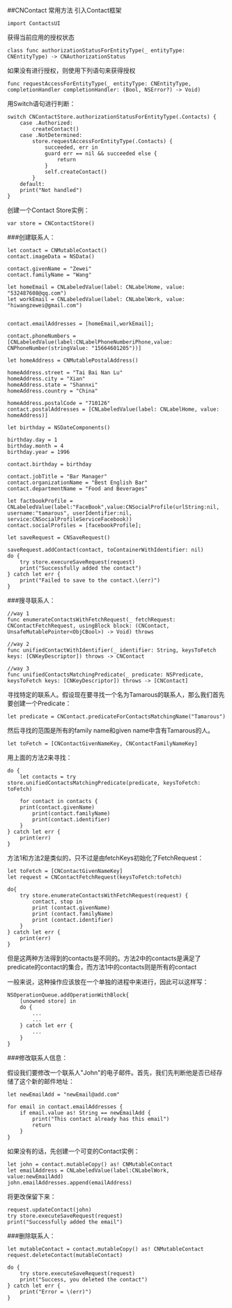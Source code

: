 ##CNContact 常用方法
引入Contact框架

	import ContactsUI
	
获得当前应用的授权状态
	
	class func authorizationStatusForEntityType(_ entityType: CNEntityType) -> CNAuthorizationStatus
	
如果没有进行授权，则使用下列语句来获得授权
	
	func requestAccessForEntityType(_ entityType: CNEntityType, completionHandler completionHandler: (Bool, NSError?) -> Void)


用Switch语句进行判断：

	switch CNContactStore.authorizationStatusForEntityType(.Contacts) {
    	case .Authorized:
        	createContact()
    	case .NotDetermined:
        	store.requestAccessForEntityType(.Contacts) {
            	succeeded, err in 
            	guard err == nil && succeeded else {
                	return
            	}
            	self.createContact()
        	}
    	default:
        print("Not handled")
	}
	
创建一个Contact Store实例：
	
	var store = CNContactStore()
	
	
###创建联系人：
	
	let contact = CNMutableContact()
	contact.imageData = NSData()

	contact.givenName = "Zewei"
	contact.familyName = "Wang"

	let homeEmail = CNLabeledValue(label: CNLabelHome, value: 	"532487608@qq.com")
	let workEmail = CNLabeledValue(label: CNLabelWork, value: 	"hiwangzewei@gmail.com")


	contact.emailAddresses = [homeEmail,workEmail];

	contact.phoneNumbers = 		[CNLabeledValue(label:CNLabelPhoneNumberiPhone,value: CNPhoneNumber(stringValue: "15664601205"))]

	let homeAddress = CNMutablePostalAddress()

	homeAddress.street = "Tai Bai Nan Lu"
	homeAddress.city = "Xian"
	homeAddress.state = "Shannxi"
	homeAddress.country = "China"

	homeAddress.postalCode = "710126"
	contact.postalAddresses = [CNLabeledValue(label: CNLabelHome, value: homeAddress)]

	let birthday = NSDateComponents()

	birthday.day = 1
	birthday.month = 4
	birthday.year = 1996

	contact.birthday = birthday
	
	contact.jobTitle = "Bar Manager"
	contact.organizationName = "Best English Bar"
	contact.departmentName = "Food and Beverages"
	
	let factbookProfile = CNLabeledValue(label:"FaceBook",value:CNSocialProfile(urlString:nil, username:"tamarous", userIdentifier:nil, service:CNSocialProfileServiceFacebook))
	contact.socialProfiles = [facebookProfile];

	let saveRequest = CNSaveRequest()

	saveRequest.addContact(contact, toContainerWithIdentifier: nil)
	do {
		try store.execureSaveRequest(request)
		print("Successfully added the contact")
	} catch let err {
		print("Failed to save to the contact.\(err)")
	}
	
###搜寻联系人：
	
	//way 1
	func enumerateContactsWithFetchRequest(_ fetchRequest: CNContactFetchRequest, usingBlock block: (CNContact, UnsafeMutablePointer<ObjCBool>) -> Void) throws
	
	//way 2
	func unifiedContactWithIdentifier(_ identifier: String, keysToFetch keys: [CNKeyDescriptor]) throws -> CNContact
	
	//way 3
	func unifiedContactsMatchingPredicate(_ predicate: NSPredicate, keysToFetch keys: [CNKeyDescriptor]) throws -> [CNContact]
	
寻找特定的联系人。假设现在要寻找一个名为Tamarous的联系人，那么我们首先要创建一个Predicate：
	
	let predicate = CNContact.predicateForContactsMatchingName("Tamarous")
	
然后寻找的范围是所有的family name和given name中含有Tamarous的人。

	let toFetch = [CNContactGivenNameKey, CNContactFamilyNameKey]
	
用上面的方法2来寻找：
	
	do {
    	let contacts = try store.unifiedContactsMatchingPredicate(predicate, keysToFetch: toFetch)

    	for contact in contacts {
       	print(contact.givenName)
        	print(contact.familyName)
        	print(contact.identifier)
    	}
	} catch let err {
    	print(err)
	}
	
方法1和方法2是类似的，只不过是由fetchKeys初始化了FetchRequest：

	let toFetch = [CNContactGivenNameKey]
	let request = CNContactFetchRequest(keysToFetch:toFetch)
	
	do{
    	try store.enumerateContactsWithFetchRequest(request) {
        	contact, stop in 
        	print (contact.givenName)
        	print (contact.familyName)
        	print (contact.identifier)
    	}
	} catch let err {
    	print(err)
	}
	
但是这两种方法得到的contacts是不同的。方法2中的contacts是满足了predicate的contact的集合，而方法1中的contacts则是所有的contact

一般来说，这种操作应该放在一个单独的进程中来进行，因此可以这样写：

	NSOperationQueue.addOperationWithBlock{
		[unowned store] in 
		do {
			...
			...
		} catch let err {
			...
		}
	}

###修改联系人信息：

假设我们要修改一个联系人"John"的电子邮件。首先，我们先判断他是否已经存储了这个新的邮件地址：
	
	let newEmailAdd = "newEmail@add.com"
	
	for email in contact.emailAddresses {
		if email.value as! String == newEmailAdd {
			print("This contact already has this email")
			return
		}
	}
	
	
如果没有的话，先创建一个可变的Contact实例：

	let john = contact.mutableCopy() as! CNMutableContact
	let emailAddress = CNLabeledValue(label:CNLabelWork, value:newEmailAdd)
	john.emailAddresses.append(emailAddress)
	
将更改保留下来：

	request.updateContact(john)
	try store.executeSaveRequest(request)
	print("Successfully added the email")
	
	
###删除联系人：

	let mutableContact = contact.mutableCopy() as! CNMutableContact
	request.deleteContact(mutableContact)
	
	do {
		try store.executeSaveRequest(request)
		print("Success, you deleted the contact")
	} catch let err {
		print("Error = \(err)")
	}
	
	
	
	
	
	
